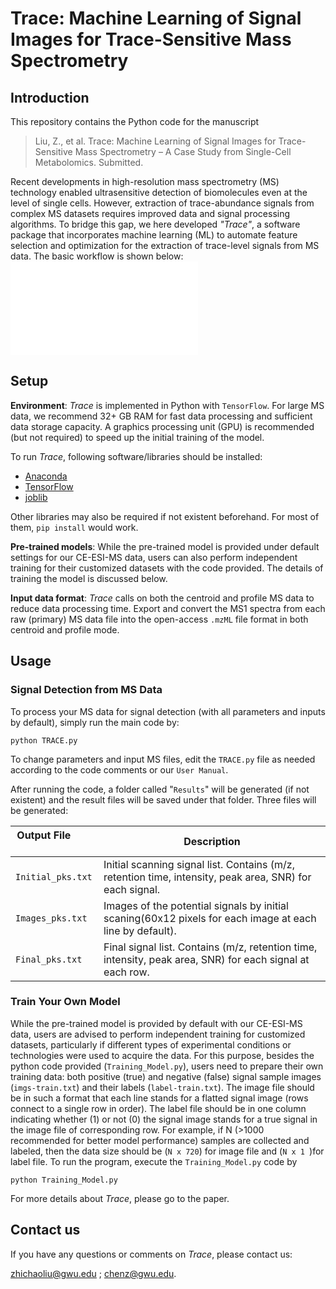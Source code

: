 # Trace: Machine Learning of Signal Images for Trace-Sensitive Mass Spectrometry

## Introduction

This repository contains the Python code for the manuscript
> Liu, Z., et al. Trace: Machine Learning of Signal Images for Trace-Sensitive Mass Spectrometry – A Case Study from Single-Cell Metabolomics. Submitted.


Recent developments in high-resolution mass spectrometry (MS) technology enabled ultrasensitive detection of biomolecules even at the level of single cells. However, extraction of trace-abundance signals from complex MS datasets requires improved data and signal processing algorithms. To bridge this gap, we here developed *"Trace"*, a software package that incorporates machine learning (ML) to automate feature selection and optimization for the extraction of trace-level signals from MS data. The basic workflow is shown below:
![workflow](./Figures/Figure1-0926.pdf)


## Setup

**Environment**: *Trace* is implemented in Python with `TensorFlow`. For large MS data, we recommend 32+ GB RAM for fast data processing and sufficient data storage capacity. A graphics processing unit (GPU) is recommended (but not required) to speed up the initial training of the model.

To run *Trace*, following software/libraries should be installed:

- [Anaconda](https://www.anaconda.com/)
- [TensorFlow](https://pytorch.org/)
- [joblib](https://pypi.org/project/joblib/)

Other libraries may also be required if not existent beforehand. For most of them, `pip install` would work. 

**Pre-trained models**:
While the pre-trained model is provided under default settings for our CE-ESI-MS data, users can also perform independent training for their customized datasets with the code provided. The details of training the model is discussed below.

**Input data format**:
*Trace* calls on both the centroid and profile MS data to reduce data processing time. Export and convert the MS1 spectra from each raw (primary) MS data file into the open-access `.mzML` file format in both centroid and profile mode. 

## Usage

### Signal Detection from MS Data 
To process your MS data for signal detection (with all parameters and inputs by default), simply run the main code by:

```
python TRACE.py
```
To change parameters and input MS files, edit the `TRACE.py` file as needed according to the code comments or our `User Manual`.

After running the code, a folder called "`Results`" will be generated (if not existent) and the result files will be saved under that folder. Three files will be generated:


| Output File &nbsp; &nbsp; &nbsp; &nbsp; &nbsp; | Description |
| ---- | --- |
| `Initial_pks.txt` | Initial scanning signal list. Contains (m/z, retention time, intensity, peak area, SNR) for each signal. |
| `Images_pks.txt` | Images of the potential signals by initial scaning(60x12 pixels for each image at each line by default). |
| `Final_pks.txt` | Final signal list. Contains (m/z, retention time, intensity, peak area, SNR) for each signal at each row. |

### Train Your Own Model 
While the pre-trained model is provided by default with our CE-ESI-MS data, users are advised to perform independent training for customized datasets, particularly if different types of experimental conditions or technologies were used to acquire the data. For this purpose, besides the python code provided (`Training_Model.py`), users need to prepare their own training data: both positive (true) and negative (false) signal sample images (`imgs-train.txt`) and their labels (`label-train.txt`). The image file should be in such a format that each line stands for a flatted signal image (rows connect to a single row in order). The label file should be in one column indicating whether (1) or not (0) the signal image stands for a true signal in the image file of corresponding row. For example, if N (>1000 recommended for better model performance) samples are collected and labeled, then the data size should be (`N x 720`) for image file and (`N x 1 `)for label file. To run the program, execute the `Training_Model.py` code by 

```
python Training_Model.py
```  
For more details about *Trace*, please go to the paper.

## Contact us
If you have any questions or comments on *Trace*, please contact us: 

<zhichaoliu@gwu.edu> ; <chenz@gwu.edu>.

